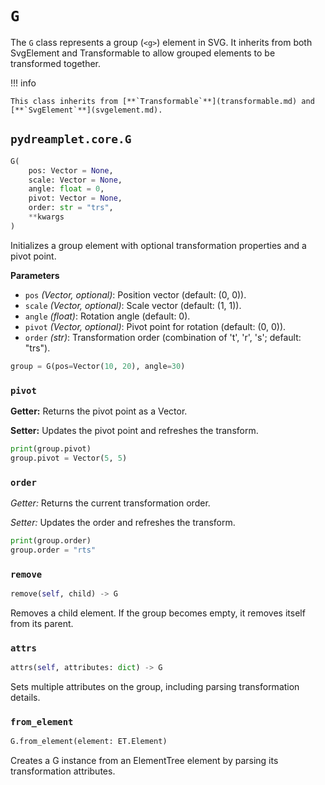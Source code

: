 # `G`

The `G` class represents a group (`<g>`) element in SVG. It inherits from both SvgElement and Transformable to allow grouped elements to be transformed together.

!!! info

    This class inherits from [**`Transformable`**](transformable.md) and [**`SvgElement`**](svgelement.md).

## <span class=class></span>`pydreamplet.core.G`

```py
G(
    pos: Vector = None,
    scale: Vector = None,
    angle: float = 0,
    pivot: Vector = None,
    order: str = "trs",
    **kwargs
)
```

Initializes a group element with optional transformation properties and a pivot point.

<span class="param">**Parameters**</span>

- `pos` *(Vector, optional)*: Position vector (default: (0, 0)).
- `scale` *(Vector, optional)*: Scale vector (default: (1, 1)).
- `angle` *(float)*: Rotation angle (default: 0).
- `pivot` *(Vector, optional)*: Pivot point for rotation (default: (0, 0)).
- `order` *(str)*: Transformation order (combination of 't', 'r', 's'; default: "trs").

```py
group = G(pos=Vector(10, 20), angle=30)
```

### <span class="prop"></span>`pivot`

**Getter:** Returns the pivot point as a Vector.

**Setter:** Updates the pivot point and refreshes the transform.

```py
print(group.pivot)
group.pivot = Vector(5, 5)
```

### <span class="prop"></span>`order`

*Getter:* Returns the current transformation order.

*Setter:* Updates the order and refreshes the transform.

```py
print(group.order)
group.order = "rts"
```

### <span class="meth"></span>`remove`

```py
remove(self, child) -> G
```

Removes a child element. If the group becomes empty, it removes itself from its parent.

### <span class="meth"></span>`attrs`

```py
attrs(self, attributes: dict) -> G
```

Sets multiple attributes on the group, including parsing transformation details.

### <span class="meth"></span>`from_element`

```py
G.from_element(element: ET.Element)
```

Creates a G instance from an ElementTree element by parsing its transformation attributes.